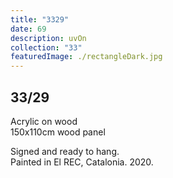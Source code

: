 ```yaml
---
title: "3329"
date: 69
description: uvOn
collection: "33"
featuredImage: ./rectangleDark.jpg
---
```


## 33/29

Acrylic on wood<br/>
150x110cm wood panel

Signed and ready to hang.<br/>
Painted in El REC, Catalonia. 2020.